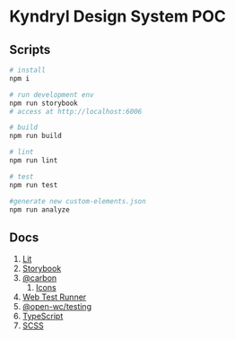 # Kyndryl Design System POC

## Scripts

```bash
# install
npm i

# run development env
npm run storybook
# access at http://localhost:6006

# build
npm run build

# lint
npm run lint

# test
npm run test

#generate new custom-elements.json
npm run analyze
```

## Docs

1. [Lit](https://lit.dev/docs/)
1. [Storybook](https://storybook.js.org/docs/web-components/)
1. [@carbon](https://github.com/carbon-design-system/carbon)
   1. [Icons](https://github.com/carbon-design-system/carbon/tree/main/packages/icons)
1. [Web Test Runner](https://modern-web.dev/docs/test-runner/overview/)
1. [@open-wc/testing](https://open-wc.org/docs/testing/testing-package/)
1. [TypeScript](https://www.typescriptlang.org/docs/)
1. [SCSS](https://sass-lang.com/guide)
